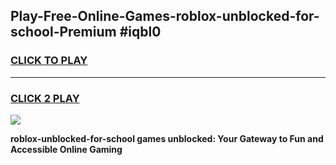 
## Play-Free-Online-Games-roblox-unblocked-for-school-Premium #iqbl0
<h3>
<a href="https://premium.freeplayer.one?title=roblox-unblocked-for-school&ref=8M">CLICK TO PLAY</a></h3>
<hr>

<h3>
<a href="https://premium.freeplayer.one?title=roblox-unblocked-for-school&ref=8M">CLICK 2 PLAY</a>
  
</h3>

<a href="https://premium.freeplayer.one?title=roblox-unblocked-for-school&ref=8M"><img src="https://clearcache.store/games.png"></a>


**roblox-unblocked-for-school games unblocked: Your Gateway to Fun and Accessible Online Gaming**
